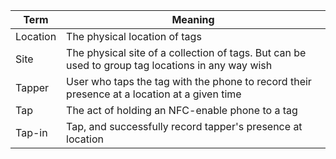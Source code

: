 | Term | Meaning |
|--------|------------|
| Location | The physical location of tags |
| Site     | The physical site of a collection of tags. But can be used to group tag locations in any way wish |
| Tapper | User who taps the tag with the phone to record their presence at a location at a given time |
| Tap | The act of holding an NFC-enable phone to a tag |
| Tap-in | Tap, and successfully record tapper's presence at location  |


<!--stackedit_data:
eyJoaXN0b3J5IjpbLTgwMzQxNTc0MiwtMTIzMzE2OTE4OF19
-->